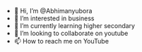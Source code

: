 - 👋 Hi, I’m @Abhimanyubora
- 👀 I’m interested in business
- 🌱 I’m currently learning higher secondary
- 💞️ I’m looking to collaborate on youtube
- 📫 How to reach me on YouTube

<!---
Abhimanyubora/Abhimanyubora is a ✨ special ✨ repository because its `README.md` (this file) appears on your GitHub profile.
You can click the Preview link to take a look at your changes.
--->
